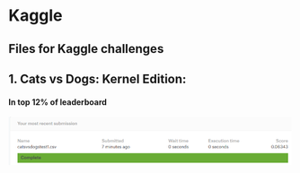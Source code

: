 # Kaggle
## Files for Kaggle challenges

## 1. Cats vs Dogs: Kernel Edition:
#### In top 12% of leaderboard


![Score](https://github.com/divyanshusharma1709/Kaggle/blob/master/CatsvsDogs/score.png)

